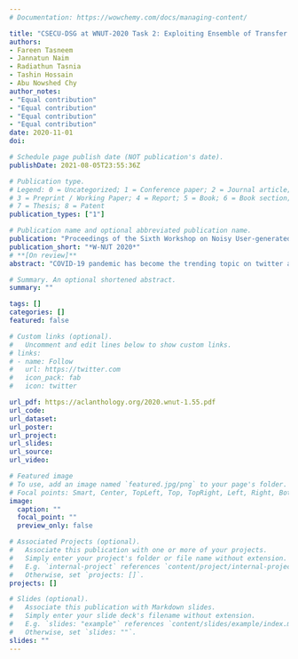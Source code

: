 ```yaml
---
# Documentation: https://wowchemy.com/docs/managing-content/

title: "CSECU-DSG at WNUT-2020 Task 2: Exploiting Ensemble of Transfer Learning and Hand-crafted Features for Identification of Informative COVID-19 English Tweets"
authors:
- Fareen Tasneem 
- Jannatun Naim
- Radiathun Tasnia
- Tashin Hossain
- Abu Nowshed Chy
author_notes:
- "Equal contribution"
- "Equal contribution"
- "Equal contribution"
- "Equal contribution"
date: 2020-11-01
doi: 

# Schedule page publish date (NOT publication's date).
publishDate: 2021-08-05T23:55:36Z

# Publication type.
# Legend: 0 = Uncategorized; 1 = Conference paper; 2 = Journal article;
# 3 = Preprint / Working Paper; 4 = Report; 5 = Book; 6 = Book section;
# 7 = Thesis; 8 = Patent
publication_types: ["1"]

# Publication name and optional abbreviated publication name.
publication: "Proceedings of the Sixth Workshop on Noisy User-generated Text (W-NUT 2020)"
publication_short: "*W-NUT 2020*"
# **[On review]**
abstract: "COVID-19 pandemic has become the trending topic on twitter and people are interested in sharing diverse information ranging from new cases, healthcare guidelines, medicine, and vaccine news. Such information assists the people to be updated about the situation as well as beneficial for public safety personnel for decision making. However, the informal nature of twitter makes it challenging to refine the informative tweets from the huge tweet streams. To address these challenges WNUT-2020 introduced a shared task focusing on COVID-19 related informative tweet identification. In this paper, we describe our participation in this task. We propose a neural model that adopts the strength of transfer learning and hand-crafted features in a unified architecture. To extract the transfer learning features, we utilize the state-of-the-art pre-trained sentence embedding model BERT, RoBERTa, and InferSent, whereas various twitter characteristics are exploited to extract the hand-crafted features. Next, various feature combinations are utilized to train a set of multilayer perceptron (MLP) as the base-classifier. Finally, a majority voting based fusion approach is employed to determine the informative tweets. Our approach achieved competitive performance and outperformed the baseline by 7% (approx.)."

# Summary. An optional shortened abstract.
summary: ""

tags: []
categories: []
featured: false

# Custom links (optional).
#   Uncomment and edit lines below to show custom links.
# links:
# - name: Follow
#   url: https://twitter.com
#   icon_pack: fab
#   icon: twitter

url_pdf: https://aclanthology.org/2020.wnut-1.55.pdf
url_code:
url_dataset:
url_poster:
url_project:
url_slides:
url_source:
url_video:

# Featured image
# To use, add an image named `featured.jpg/png` to your page's folder. 
# Focal points: Smart, Center, TopLeft, Top, TopRight, Left, Right, BottomLeft, Bottom, BottomRight.
image:
  caption: ""
  focal_point: ""
  preview_only: false

# Associated Projects (optional).
#   Associate this publication with one or more of your projects.
#   Simply enter your project's folder or file name without extension.
#   E.g. `internal-project` references `content/project/internal-project/index.md`.
#   Otherwise, set `projects: []`.
projects: []

# Slides (optional).
#   Associate this publication with Markdown slides.
#   Simply enter your slide deck's filename without extension.
#   E.g. `slides: "example"` references `content/slides/example/index.md`.
#   Otherwise, set `slides: ""`.
slides: ""
---
```

